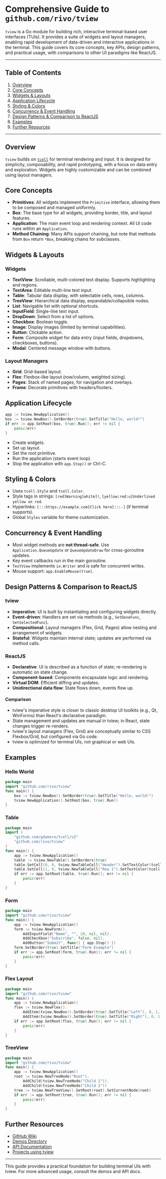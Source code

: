 # Comprehensive Guide to `github.com/rivo/tview`

`tview` is a Go module for building rich, interactive terminal-based user interfaces (TUIs). It provides a suite of widgets and layout managers, enabling rapid development of data-driven and interactive applications in the terminal. This guide covers its core concepts, key APIs, design patterns, and practical usage, with comparisons to other UI paradigms like ReactJS.

---

## Table of Contents
1. [Overview](#overview)
2. [Core Concepts](#core-concepts)
3. [Widgets & Layouts](#widgets--layouts)
4. [Application Lifecycle](#application-lifecycle)
5. [Styling & Colors](#styling--colors)
6. [Concurrency & Event Handling](#concurrency--event-handling)
7. [Design Patterns & Comparison to ReactJS](#design-patterns--comparison-to-reactjs)
8. [Examples](#examples)
9. [Further Resources](#further-resources)

---

## Overview

`tview` builds on [`tcell`](https://github.com/gdamore/tcell) for terminal rendering and input. It is designed for simplicity, composability, and rapid prototyping, with a focus on data entry and exploration. Widgets are highly customizable and can be combined using layout managers.

## Core Concepts

- **Primitives**: All widgets implement the `Primitive` interface, allowing them to be composed and managed uniformly.
- **Box**: The base type for all widgets, providing border, title, and layout features.
- **Application**: The main event loop and rendering context. All UI code runs within an `Application`.
- **Method Chaining**: Many APIs support chaining, but note that methods from `Box` return `*Box`, breaking chains for subclasses.

## Widgets & Layouts

### Widgets
- **TextView**: Scrollable, multi-colored text display. Supports highlighting and regions.
- **TextArea**: Editable multi-line text input.
- **Table**: Tabular data display, with selectable cells, rows, columns.
- **TreeView**: Hierarchical data display, expandable/collapsible nodes.
- **List**: Navigable list with optional shortcuts.
- **InputField**: Single-line text input.
- **DropDown**: Select from a list of options.
- **Checkbox**: Boolean toggle.
- **Image**: Display images (limited by terminal capabilities).
- **Button**: Clickable action.
- **Form**: Composite widget for data entry (input fields, dropdowns, checkboxes, buttons).
- **Modal**: Centered message window with buttons.

### Layout Managers
- **Grid**: Grid-based layout.
- **Flex**: Flexbox-like layout (row/column, weighted sizing).
- **Pages**: Stack of named pages, for navigation and overlays.
- **Frame**: Decorate primitives with headers/footers.

## Application Lifecycle

```go
app := tview.NewApplication()
box := tview.NewBox().SetBorder(true).SetTitle("Hello, world!")
if err := app.SetRoot(box, true).Run(); err != nil {
    panic(err)
}
```
- Create widgets.
- Set up layout.
- Set the root primitive.
- Run the application (starts event loop).
- Stop the application with `app.Stop()` or Ctrl-C.

## Styling & Colors

- Uses `tcell.Style` and `tcell.Color`.
- Style tags in strings: `[red]Warning[white]!`, `[yellow:red:u]Underlined yellow on red`.
- Hyperlinks: `[:::https://example.com]Click here[:::-]` (if terminal supports).
- Global `Styles` variable for theme customization.

## Concurrency & Event Handling

- Most widget methods are **not thread-safe**. Use `Application.QueueUpdate` or `QueueUpdateDraw` for cross-goroutine updates.
- Key event callbacks run in the main goroutine.
- `TextView` implements `io.Writer` and is safe for concurrent writes.
- Mouse support: `app.EnableMouse(true)`.

## Design Patterns & Comparison to ReactJS

### tview
- **Imperative**: UI is built by instantiating and configuring widgets directly.
- **Event-driven**: Handlers are set via methods (e.g., `SetDoneFunc`, `SetSelectedFunc`).
- **Compositional**: Layout managers (Flex, Grid, Pages) allow nesting and arrangement of widgets.
- **Stateful**: Widgets maintain internal state; updates are performed via method calls.

### ReactJS
- **Declarative**: UI is described as a function of state; re-rendering is automatic on state change.
- **Component-based**: Components encapsulate logic and rendering.
- **Virtual DOM**: Efficient diffing and updates.
- **Unidirectional data flow**: State flows down, events flow up.

#### Comparison
- tview's imperative style is closer to classic desktop UI toolkits (e.g., Qt, WinForms) than React's declarative paradigm.
- State management and updates are manual in tview; in React, state changes trigger re-renders.
- tview's layout managers (Flex, Grid) are conceptually similar to CSS Flexbox/Grid, but configured via Go code.
- tview is optimized for terminal UIs, not graphical or web UIs.

## Examples

### Hello World
```go
package main
import "github.com/rivo/tview"
func main() {
    box := tview.NewBox().SetBorder(true).SetTitle("Hello, world!")
    tview.NewApplication().SetRoot(box, true).Run()
}
```

### Table
```go
package main
import (
    "github.com/gdamore/tcell/v2"
    "github.com/rivo/tview"
)
func main() {
    app := tview.NewApplication()
    table := tview.NewTable().SetBorders(true)
    table.SetCell(0, 0, tview.NewTableCell("Header").SetTextColor(tcell.ColorYellow).SetAlign(tview.AlignCenter))
    table.SetCell(1, 0, tview.NewTableCell("Row 1").SetTextColor(tcell.ColorWhite))
    if err := app.SetRoot(table, true).Run(); err != nil {
        panic(err)
    }
}
```

### Form
```go
package main
import "github.com/rivo/tview"
func main() {
    app := tview.NewApplication()
    form := tview.NewForm().
        AddInputField("Name", "", 20, nil, nil).
        AddCheckbox("Subscribe", false, nil).
        AddButton("Submit", func() { app.Stop() })
    form.SetBorder(true).SetTitle("Form Example")
    if err := app.SetRoot(form, true).Run(); err != nil {
        panic(err)
    }
}
```

### Flex Layout
```go
package main
import "github.com/rivo/tview"
func main() {
    app := tview.NewApplication()
    flex := tview.NewFlex().
        AddItem(tview.NewBox().SetBorder(true).SetTitle("Left"), 0, 1, false).
        AddItem(tview.NewBox().SetBorder(true).SetTitle("Right"), 0, 1, false)
    if err := app.SetRoot(flex, true).Run(); err != nil {
        panic(err)
    }
}
```

### TreeView
```go
package main
import "github.com/rivo/tview"
func main() {
    app := tview.NewApplication()
    root := tview.NewTreeNode("Root").
        AddChild(tview.NewTreeNode("Child 1")).
        AddChild(tview.NewTreeNode("Child 2"))
    tree := tview.NewTreeView().SetRoot(root).SetCurrentNode(root)
    if err := app.SetRoot(tree, true).Run(); err != nil {
        panic(err)
    }
}
```

## Further Resources
- [GitHub Wiki](https://github.com/rivo/tview/wiki)
- [Demos Directory](https://github.com/rivo/tview/tree/main/demos)
- [API Documentation](https://pkg.go.dev/github.com/rivo/tview)
- [Projects using tview](https://github.com/rivo/tview#projects-using-tview)

---

This guide provides a practical foundation for building terminal UIs with tview. For more advanced usage, consult the demos and API docs.